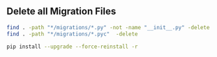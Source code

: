 ## Delete all Migration Files
```sh
find . -path "*/migrations/*.py" -not -name "__init__.py" -delete
find . -path "*/migrations/*.pyc"  -delete

pip install --upgrade --force-reinstall -r
```